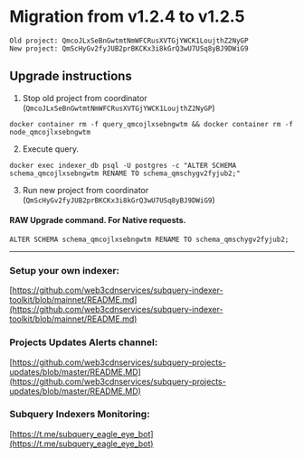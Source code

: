 # Migration from v1.2.4 to v1.2.5
```
Old project: QmcoJLxSeBnGwtmtNmWFCRusXVTGjYWCK1LoujthZ2NyGP
New project: QmScHyGv2fyJUB2prBKCKx3i8kGrQ3wU7USq8yBJ9DWiG9
```


## Upgrade instructions
 1) Stop old project from coordinator (`QmcoJLxSeBnGwtmtNmWFCRusXVTGjYWCK1LoujthZ2NyGP`)

```
docker container rm -f query_qmcojlxsebngwtm && docker container rm -f node_qmcojlxsebngwtm
```

 2) Execute query.

```
docker exec indexer_db psql -U postgres -c "ALTER SCHEMA schema_qmcojlxsebngwtm RENAME TO schema_qmschygv2fyjub2;"

```

 3) Run new project from coordinator (`QmScHyGv2fyJUB2prBKCKx3i8kGrQ3wU7USq8yBJ9DWiG9`)

#### RAW Upgrade command. For Native requests.
`ALTER SCHEMA schema_qmcojlxsebngwtm RENAME TO schema_qmschygv2fyjub2;`


___
### Setup your own indexer:

[https://github.com/web3cdnservices/subquery-indexer-toolkit/blob/mainnet/README.md](https://github.com/web3cdnservices/subquery-indexer-toolkit/blob/mainnet/README.md)

### Projects Updates Alerts channel:

[https://github.com/web3cdnservices/subquery-projects-updates/blob/master/README.MD](https://github.com/web3cdnservices/subquery-projects-updates/blob/master/README.MD)

### Subquery Indexers Monitoring:

[https://t.me/subquery_eagle_eye_bot](https://t.me/subquery_eagle_eye_bot)
